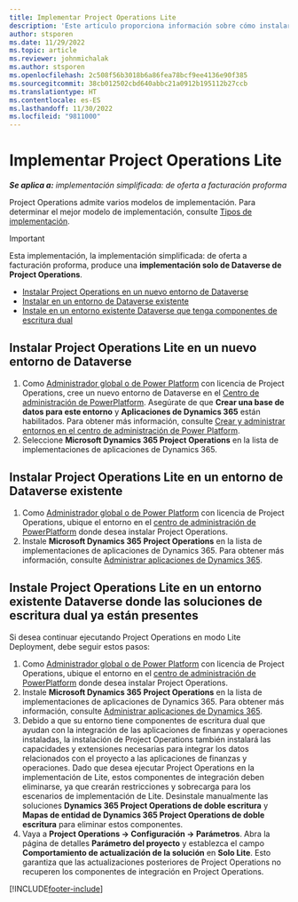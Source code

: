 ```yaml
---
title: Implementar Project Operations Lite
description: 'Este artículo proporciona información sobre cómo instalar Project Operations de forma simplificada: del acuerdo a la facturación proforma.'
author: stsporen
ms.date: 11/29/2022
ms.topic: article
ms.reviewer: johnmichalak
ms.author: stsporen
ms.openlocfilehash: 2c508f56b3018b6a86fea78bcf9ee4136e90f385
ms.sourcegitcommit: 38cb012502cbd640abbc21a0912b195112b27ccb
ms.translationtype: HT
ms.contentlocale: es-ES
ms.lasthandoff: 11/30/2022
ms.locfileid: "9811000"
---
```

# <a name="deploy-project-operations-lite"></a>Implementar Project Operations Lite

_**Se aplica a:** implementación simplificada: de oferta a facturación proforma_



Project Operations admite varios modelos de implementación. Para determinar el mejor modelo de implementación, consulte [Tipos de implementación](determine-deployment-type.md).


> [!IMPORTANT]
> Esta implementación, la implementación simplificada: de oferta a facturación proforma, produce una **implementación solo de Dataverse de Project Operations**.

- [Instalar Project Operations en un nuevo entorno de Dataverse](#new)
- [Instalar en un entorno de Dataverse existente](#existing)
- [Instale en un entorno existente Dataverse que tenga componentes de escritura dual](#existingdw)



## <a name="install-project-operations-lite-to-a-new-dataverse-environment"></a><a name="new"></a>Instalar Project Operations Lite en un nuevo entorno de Dataverse

1. Como [Administrador global o de Power Platform](/power-platform/admin/global-service-administrators-can-administer-without-license) con licencia de Project Operations, cree un nuevo entorno de Dataverse en el [Centro de administración de PowerPlatform](https://admin.powerplatform.com). Asegúrate de que **Crear una base de datos para este entorno** y **Aplicaciones de Dynamics 365** están habilitados. Para obtener más información, consulte [Crear y administrar entornos en el centro de administración de Power Platform](/power-platform/admin/create-environment#create-an-environment-in-the-power-platform-admin-center).
1. Seleccione **Microsoft Dynamics 365 Project Operations** en la lista de implementaciones de aplicaciones de Dynamics 365.


## <a name="install-project-operations-lite-to-an-existing-dataverse-environment"></a><a name="existing"></a>Instalar Project Operations Lite en un entorno de Dataverse existente 
1. Como [Administrador global o de Power Platform](/power-platform/admin/global-service-administrators-can-administer-without-license) con licencia de Project Operations, ubique el entorno en el [centro de administración de PowerPlatform](https://admin.powerplatform.com) donde desea instalar Project Operations.
1. Instale **Microsoft Dynamics 365 Project Operations** en la lista de implementaciones de aplicaciones de Dynamics 365. Para obtener más información, consulte [Administrar aplicaciones de Dynamics 365](/power-platform/admin/manage-apps).

## <a name="install-project-operations-lite-to-an-existing-dataverse-environment-where-dual-write-solutions-are-already-present"></a><a name="existingdw"></a>Instale Project Operations Lite en un entorno existente Dataverse donde las soluciones de escritura dual ya están presentes

Si desea continuar ejecutando Project Operations en modo Lite Deployment, debe seguir estos pasos:

1. Como [Administrador global o de Power Platform](/power-platform/admin/global-service-administrators-can-administer-without-license) con licencia de Project Operations, ubique el entorno en el [centro de administración de PowerPlatform](https://admin.powerplatform.com) donde desea instalar Project Operations.
1. Instale **Microsoft Dynamics 365 Project Operations** en la lista de implementaciones de aplicaciones de Dynamics 365. Para obtener más información, consulte [Administrar aplicaciones de Dynamics 365](/power-platform/admin/manage-apps).
1. Debido a que su entorno tiene componentes de escritura dual que ayudan con la integración de las aplicaciones de finanzas y operaciones instaladas, la instalación de Project Operations también instalará las capacidades y extensiones necesarias para integrar los datos relacionados con el proyecto a las aplicaciones de finanzas y operaciones. Dado que desea ejecutar Project Operations en la implementación de Lite, estos componentes de integración deben eliminarse, ya que crearán restricciones y sobrecarga para los escenarios de implementación de Lite. Desinstale manualmente las soluciones **Dynamics 365 Project Operations de doble escritura** y **Mapas de entidad de Dynamics 365 Project Operations de doble escritura** para eliminar estos componentes.
1. Vaya a **Project Operations -> Configuración -> Parámetros**. Abra la página de detalles **Parámetro del proyecto** y establezca el campo **Comportamiento de actualización de la solución** en **Solo Lite**. Esto garantiza que las actualizaciones posteriores de Project Operations no recuperen los componentes de integración en Project Operations.  

[!INCLUDE[footer-include](../includes/footer-banner.md)]

